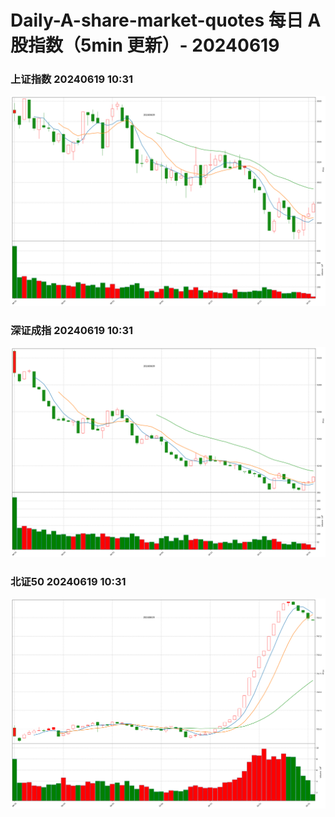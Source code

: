 
# Daily-A-share-market-quotes 每日 A 股指数（5min 更新）- 20240619

### 上证指数 20240619 10:31
![](./fig/2024/6/20240619-sh000001.png)

### 深证成指 20240619 10:31
![](./fig/2024/6/20240619-sz399001.png)

### 北证50 20240619 10:31
![](./fig/2024/6/20240619-bj899050.png)
